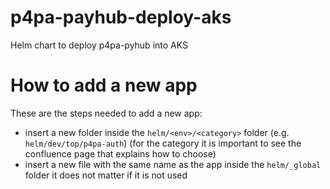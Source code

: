 # p4pa-payhub-deploy-aks

Helm chart to deploy p4pa-pyhub into AKS

# How to add a new app

These are the steps needed to add a new app:

- insert a new folder inside the `helm/<env>/<category>` folder (e.g. `helm/dev/top/p4pa-auth`) (for the category it is important to see the confluence page that explains how to choose)
- insert a new file with the same name as the app inside the `helm/_global` folder it does not matter if it is not used